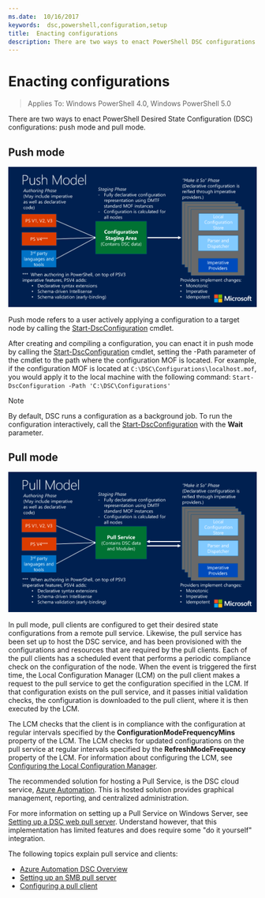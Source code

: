 ```yaml
---
ms.date:  10/16/2017
keywords:  dsc,powershell,configuration,setup
title:  Enacting configurations
description: There are two ways to enact PowerShell DSC configurations - push mode and pull mode.
---
```


# Enacting configurations

> Applies To: Windows PowerShell 4.0, Windows PowerShell 5.0

There are two ways to enact PowerShell Desired State Configuration (DSC) configurations: push mode
and pull mode.

## Push mode

![Overview of Push mode](media/enactingConfigurations/pushModel.png "How push mode works")

Push mode refers to a user actively applying a configuration to a target node by calling the
[Start-DscConfiguration](/powershell/module/psdesiredstateconfiguration/start-dscconfiguration)
cmdlet.

After creating and compiling a configuration, you can enact it in push mode by calling the
[Start-DscConfiguration](/powershell/module/psdesiredstateconfiguration/start-dscconfiguration)
cmdlet, setting the -Path parameter of the cmdlet to the path where the configuration MOF is
located. For example, if the configuration MOF is located at `C:\DSC\Configurations\localhost.mof`,
you would apply it to the local machine with the following command:
`Start-DscConfiguration -Path 'C:\DSC\Configurations'`

> [!NOTE]
> By default, DSC runs a configuration as a background job. To run the configuration interactively,
> call the [Start-DscConfiguration](/powershell/module/psdesiredstateconfiguration/start-dscconfiguration)
> with the **Wait** parameter.

## Pull mode

![Overview of Pull Mode](media/enactingConfigurations/pullModel.png "How pull mode works")

In pull mode, pull clients are configured to get their desired state configurations from a remote
pull service. Likewise, the pull service has been set up to host the DSC service, and has been
provisioned with the configurations and resources that are required by the pull clients. Each of the
pull clients has a scheduled event that performs a periodic compliance check on the configuration of
the node. When the event is triggered the first time, the Local Configuration Manager (LCM) on the
pull client makes a request to the pull service to get the configuration specified in the LCM. If
that configuration exists on the pull service, and it passes initial validation checks, the
configuration is downloaded to the pull client, where it is then executed by the LCM.

The LCM checks that the client is in compliance with the configuration at regular intervals
specified by the **ConfigurationModeFrequencyMins** property of the LCM. The LCM checks for updated
configurations on the pull service at regular intervals specified by the **RefreshModeFrequency**
property of the LCM. For information about configuring the LCM, see
[Configuring the Local Configuration Manager](../managing-nodes/metaConfig.md).

The recommended solution for hosting a Pull Service, is the DSC cloud service,
[Azure Automation](https://azure.microsoft.com/services/automation/). This is hosted solution
provides graphical management, reporting, and centralized administration.

For more information on setting up a Pull Service on Windows Server, see
[Setting up a DSC web pull server](pullServer.md). Understand however, that this implementation has
limited features and does require some "do it yourself" integration.

The following topics explain pull service and clients:

- [Azure Automation DSC Overview](/azure/automation/automation-dsc-overview)
- [Setting up an SMB pull server](pullServerSMB.md)
- [Configuring a pull client](pullClientConfigID.md)
